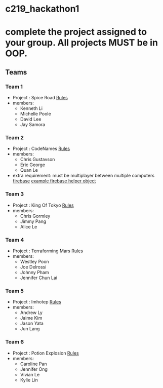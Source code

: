 # c219_hackathon1

# complete the project assigned to your group. All projects MUST be in OOP.

## Teams

### Team 1
- Project : Spice Road <a href="https://www.fgbradleys.com/rules/rules5/Century-Spice_Road_EN_Rules.pdf">Rules</a>
- members:
  - Kenneth Li
  - Michelle Poole
  - David Lee
  - Jay Samora

### Team 2
- Project : CodeNames <a href="https://en.wikipedia.org/wiki/Codenames_(board_game)">Rules</a>
- members:
  - Chris Gustavson
  - Eric George
  - Quan Le
- extra requirement: must be multiplayer between multiple computers <a href="https://firebase.google.com/docs/web/setup">firebase</a> <a href="https://github.com/Learning-Fuze/genericFireBaseDB">example firebase helper object</a>
  
### Team 3
- Project : King Of Tokyo <a href="http://www.iellogames.com/downloads/KOT2-rulebook_EN.pdf">Rules</a>
- members:
  - Chris Gormley
  - Jimmy Pang
  - Alice Le

### Team 4
- Project : Terraforming Mars <a href="https://www.fryxgames.se/TerraformingMars/TMRULESFINAL.pdf">Rules</a>
- members:
  - Westley Poon
  - Joe Delrossi
  - Johnny Pham
  - Jennifer Chun Lai

### Team 5
- Project : Imhotep <a href="https://www.yucata.de/en/Rules/Imhotep">Rules</a>
- members: 
  - Andrew Ly
  - Jaime Kim
  - Jason Yata
  - Jun Lang
  
### Team 6
- Project : Potion Explosion <a href="https://www.horrible-games.com/wp-content/uploads/2015/09/PE_Rulebook_ENG_v10_light.pdf">Rules</a>
- members: 
  - Caroline Pan
  - Jennifer Ong
  - Vivian Le
  - Kylie Lin